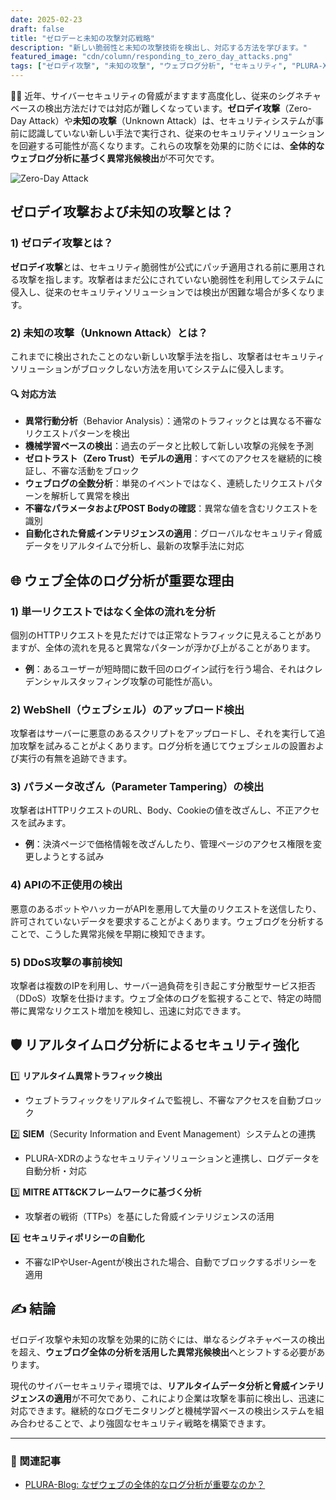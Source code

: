 ```yaml
---
date: 2025-02-23
draft: false
title: "ゼロデーと未知の攻撃対応戦略"
description: "新しい脆弱性と未知の攻撃技術を検出し、対応する方法を学びます。"
featured_image: "cdn/column/responding_to_zero_day_attacks.png"
tags: ["ゼロデイ攻撃", "未知の攻撃", "ウェブログ分析", "セキュリティ", "PLURA-XDR"]
---
```


🕵️‍♂️ 近年、サイバーセキュリティの脅威がますます高度化し、従来のシグネチャベースの検出方法だけでは対応が難しくなっています。**ゼロデイ攻撃**（Zero-Day Attack）や**未知の攻撃**（Unknown Attack）は、セキュリティシステムが事前に認識していない新しい手法で実行され、従来のセキュリティソリューションを回避する可能性が高くなります。これらの攻撃を効果的に防ぐには、**全体的なウェブログ分析に基づく異常兆候検出**が不可欠です。

![Zero-Day Attack](https://blog.plura.io/cdn/column/responding_to_zero_day_attacks.png)  
<!--more-->

## ゼロデイ攻撃および未知の攻撃とは？

### 1) ゼロデイ攻撃とは？
**ゼロデイ攻撃**とは、セキュリティ脆弱性が公式にパッチ適用される前に悪用される攻撃を指します。攻撃者はまだ公にされていない脆弱性を利用してシステムに侵入し、従来のセキュリティソリューションでは検出が困難な場合が多くなります。

### 2) 未知の攻撃（Unknown Attack）とは？
これまでに検出されたことのない新しい攻撃手法を指し、攻撃者はセキュリティソリューションがブロックしない方法を用いてシステムに侵入します。

#### 🔍 対応方法
- **異常行動分析**（Behavior Analysis）：通常のトラフィックとは異なる不審なリクエストパターンを検出
- **機械学習ベースの検出**：過去のデータと比較して新しい攻撃の兆候を予測
- **ゼロトラスト（Zero Trust）モデルの適用**：すべてのアクセスを継続的に検証し、不審な活動をブロック
- **ウェブログの全数分析**：単発のイベントではなく、連続したリクエストパターンを解析して異常を検出
- **不審なパラメータおよびPOST Bodyの確認**：異常な値を含むリクエストを識別
- **自動化された脅威インテリジェンスの適用**：グローバルなセキュリティ脅威データをリアルタイムで分析し、最新の攻撃手法に対応

## 🌐 ウェブ全体のログ分析が重要な理由

### 1) 単一リクエストではなく全体の流れを分析
個別のHTTPリクエストを見ただけでは正常なトラフィックに見えることがありますが、全体の流れを見ると異常なパターンが浮かび上がることがあります。
- **例**：あるユーザーが短時間に数千回のログイン試行を行う場合、それはクレデンシャルスタッフィング攻撃の可能性が高い。

### 2) WebShell（ウェブシェル）のアップロード検出
攻撃者はサーバーに悪意のあるスクリプトをアップロードし、それを実行して追加攻撃を試みることがよくあります。ログ分析を通じてウェブシェルの設置および実行の有無を追跡できます。

### 3) パラメータ改ざん（Parameter Tampering）の検出
攻撃者はHTTPリクエストのURL、Body、Cookieの値を改ざんし、不正アクセスを試みます。
- **例**：決済ページで価格情報を改ざんしたり、管理ページのアクセス権限を変更しようとする試み

### 4) APIの不正使用の検出
悪意のあるボットやハッカーがAPIを悪用して大量のリクエストを送信したり、許可されていないデータを要求することがよくあります。ウェブログを分析することで、こうした異常兆候を早期に検知できます。

### 5) DDoS攻撃の事前検知
攻撃者は複数のIPを利用し、サーバー過負荷を引き起こす分散型サービス拒否（DDoS）攻撃を仕掛けます。ウェブ全体のログを監視することで、特定の時間帯に異常なリクエスト増加を検知し、迅速に対応できます。

## 🛡️ リアルタイムログ分析によるセキュリティ強化

1️⃣ **リアルタイム異常トラフィック検出**  
   - ウェブトラフィックをリアルタイムで監視し、不審なアクセスを自動ブロック

2️⃣ **SIEM**（Security Information and Event Management）システムとの連携  
   - PLURA-XDRのようなセキュリティソリューションと連携し、ログデータを自動分析・対応

3️⃣ **MITRE ATT&CKフレームワークに基づく分析**  
   - 攻撃者の戦術（TTPs）を基にした脅威インテリジェンスの活用

4️⃣ **セキュリティポリシーの自動化**  
   - 不審なIPやUser-Agentが検出された場合、自動でブロックするポリシーを適用

## ✍️ 結論
ゼロデイ攻撃や未知の攻撃を効果的に防ぐには、単なるシグネチャベースの検出を超え、**ウェブログ全体の分析を活用した異常兆候検出**へとシフトする必要があります。

現代のサイバーセキュリティ環境では、**リアルタイムデータ分析と脅威インテリジェンスの適用**が不可欠であり、これにより企業は攻撃を事前に検出し、迅速に対応できます。継続的なログモニタリングと機械学習ベースの検出システムを組み合わせることで、より強固なセキュリティ戦略を構築できます。

---

### 📖 関連記事
- [PLURA-Blog: なぜウェブの全体的なログ分析が重要なのか？](https://blog.plura.io/ja/respond/very_important_analyze_web_logs)
